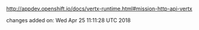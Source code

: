 http://appdev.openshift.io/docs/vertx-runtime.html#mission-http-api-vertx

 
 changes added on: Wed Apr 25 11:11:28 UTC 2018